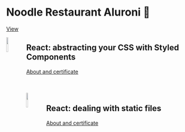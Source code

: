 # Noodle Restaurant Aluroni 🍝

[View](https://alura-dive-enock.github.io/noodle_restaurant_aluroni/)

 <img align="left" width="10%" src='https://github.com/alura-dive-enock/certificates/blob/main/Courses/Front_End/React/React_getting_to_know_the_React_Router_library/assets/icon_alura_React:%20conhecendo%20a%20biblioteca%20React%20Router.png?raw=true' />

## React: abstracting your CSS with Styled Components

[About and certificate](https://github.com/alura-dive-enock/certificates/tree/main/Courses/Front_End/React/React_getting_to_know_the_React_Router_library)

<br/>

<br/>

 <img align="left" width="10%" src='https://github.com/alura-dive-enock/certificates/blob/main/Courses/Front_End/React/React_dealing_with_static_files/assets/icon_alura_React:%20lidando%20com%20arquivos%20est%C3%A1ticos.png?raw=true' />

## React: dealing with static files

[About and certificate](https://github.com/alura-dive-enock/certificates/tree/main/Courses/Front_End/React/React_dealing_with_static_files)

